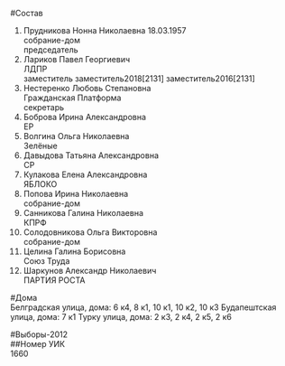 #Состав  
1. Прудникова Нонна Николаевна 18.03.1957  
    собрание-дом  
    председатель  
2. Лариков Павел Георгиевич  
    ЛДПР  
    заместитель заместитель2018[2131] заместитель2016[2131]  
3. Нестеренко Любовь Степановна  
    Гражданская Платформа  
    секретарь  
4. Боброва Ирина Александровна  
    ЕР  
5. Волгина Ольга Николаевна  
    Зелёные  
6. Давыдова Татьяна Александровна  
    СР  
7. Кулакова Елена Александровна  
    ЯБЛОКО  
8. Попова Ирина Николаевна  
    собрание-дом  
9. Санникова Галина Николаевна  
    КПРФ  
10. Солодовникова Ольга Викторовна  
    собрание-дом  
11. Целина Галина Борисовна  
    Союз Труда  
12. Шаркунов Александр Николаевич  
    ПАРТИЯ РОСТА  
  
#Дома  
Белградская улица, дома: 6 к4, 8 к1, 10 к1, 10 к2, 10 к3 Будапештская улица, дома: 7 к1 Турку улица, дома: 2 к3, 2 к4, 2 к5, 2 к6  
  
#Выборы-2012  
##Номер УИК  
1660  
